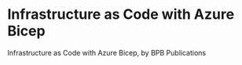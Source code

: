# Infrastructure as Code with Azure Bicep
 Infrastructure as Code with Azure Bicep, by BPB Publications
